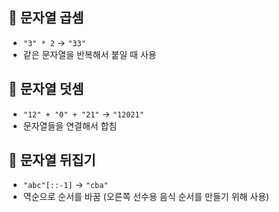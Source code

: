 ## 🔹 문자열 곱셈
- `"3" * 2` → `"33"`
- 같은 문자열을 반복해서 붙일 때 사용

## 🔹 문자열 덧셈
- `"12" + "0" + "21"` → `"12021"`
- 문자열들을 연결해서 합침

## 🔹 문자열 뒤집기
- `"abc"[::-1]` → `"cba"`
- 역순으로 순서를 바꿈 (오른쪽 선수용 음식 순서를 만들기 위해 사용)
